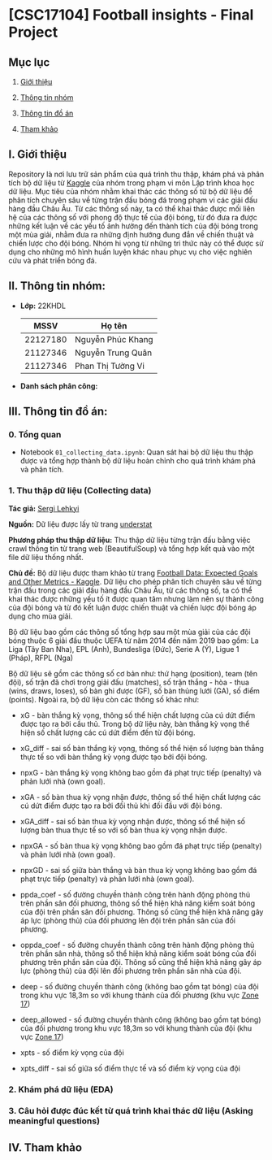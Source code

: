 # [CSC17104] Football insights - Final Project

## Mục lục

1. [Giới thiệu](#i-giới-thiệu)

2. [Thông tin nhóm](#ii-thông-tin-nhóm)

3. [Thông tin đồ án](#iii-thông-tin-đồ-án)

4. [Tham khảo](#iv-tham-khảo)

## I. Giới thiệu

Repository là nơi lưu trữ sản phẩm của quá trình thu thập, khám phá và phân tích bộ dữ liệu từ [Kaggle](https://www.kaggle.com/datasets/slehkyi/extended-football-stats-for-european-leagues-xg) của nhóm trong phạm vi môn Lập trình khoa học dữ liệu. Mục tiêu của nhóm nhằm khai thác các thông số từ bộ dữ liệu để phân tích chuyên sâu về từng trận đấu bóng đá trong phạm vi các giải đấu hàng đầu Châu Âu. Từ các thông số này, ta có thể khai thác được mối liên hệ của các thông số với phong độ thực tế của đội bóng, từ đó đưa ra được những kết luận về các yếu tố ảnh hưởng đến thành tích của đội bóng trong một mùa giải, nhằm đưa ra những định hướng đung đắn về chiến thuật và chiến lược cho đội bóng. Nhóm hi vọng từ những tri thức này có thể được sử dụng cho những mô hình huấn luyện khác nhau phục vụ cho việc nghiên cứu và phát triển bóng đá.

## II. Thông tin nhóm:

- **Lớp:** 22KHDL

  | MSSV     | Họ tên            |
  | -------- | ----------------- |
  | 22127180 | Nguyễn Phúc Khang |
  | 21127346 | Nguyễn Trung Quân |
  | 21127346 | Phan Thị Tường Vi |

- **Danh sách phân công:**

## III. Thông tin đồ án:

### 0. Tổng quan

- Notebook `01_collecting_data.ipynb`: Quan sát hai bộ dữ liệu thu thập được và tổng hợp thành bộ dữ liệu hoàn chỉnh cho quá trình khám phá và phân tích.

### 1. Thu thập dữ liệu (Collecting data)

**Tác giả:** [Sergi Lehkyi](https://www.kaggle.com/slehkyi)

**Nguồn:** Dữ liệu được lấy từ trang [understat](https://understat.com)

**Phương pháp thu thập dữ liệu:** Thu thập dữ liệu từng trận đấu bằng việc crawl thông tin từ trang web (BeautifulSoup) và tổng hợp kết quả vào một file dữ liệu thống nhất.

**Chủ đề:** Bộ dữ liệu được tham khảo từ trang [Football Data: Expected Goals and Other Metrics - Kaggle](https://www.kaggle.com/datasets/slehkyi/extended-football-stats-for-european-leagues-xg). Dữ liệu cho phép phân tích chuyên sâu về từng trận đấu trong các giải đấu hàng đầu Châu Âu, từ các thông số, ta có thể khai thác được những yếu tố ít được quan tâm nhưng làm nên sự thành công của đội bóng và từ đó kết luận được chiến thuật và chiến lược đội bóng áp dụng cho mùa giải.

Bộ dữ liệu bao gồm các thông số tổng hợp sau một mùa giải của các đội bóng thuộc 6 giải đấu thuộc UEFA từ năm 2014 đến năm 2019 bao gồm: La Liga (Tây Ban Nha), EPL (Anh), Bundesliga (Đức), Serie A (Ý), Ligue 1 (Pháp), RFPL (Nga)

Bộ dữ liệu sẽ gồm các thông số cơ bản như: thứ hạng (position), team (tên đội), số trận đã chơi trong giải đấu (matches), số trận thắng - hòa - thua (wins, draws, loses), số bàn ghi được (GF), số bàn thủng lưới (GA), số điểm (points). Ngoài ra, bộ dữ liệu còn các thông số khác như:

- xG - bàn thắng kỳ vọng, thông số thể hiện chất lượng của cú dứt điểm được tạo ra bởi cầu thủ. Trong bộ dữ liệu này, bàn thắng kỳ vọng thể hiện số chất lượng các cú dứt điểm đến từ đội bóng.

- xG_diff - sai số bàn thắng kỳ vọng, thông số thể hiện số lượng bàn thắng thực tế so với bàn thắng kỳ vọng được tạo bởi đội bóng.

- npxG - bàn thắng kỳ vọng không bao gồm đá phạt trực tiếp (penalty) và phản lưới nhà (own goal).

- xGA - số bàn thua kỳ vọng nhận được, thông số thể hiện chất lượng các cú dứt điểm được tạo ra bởi đối thủ khi đối đầu với đội bóng.

- xGA_diff - sai số bàn thua kỳ vọng nhận được, thông số thể hiện số lượng bàn thua thực tế so với số bàn thua kỳ vọng nhận được.

- npxGA - số bàn thua kỳ vọng không bao gồm đá phạt trực tiếp (penalty) và phản lưới nhà (own goal).

- npxGD - sai số giữa bàn thắng và bàn thua kỳ vọng không bao gồm đá phạt trực tiếp (penalty) và phản lưới nhà (own goal).

- ppda_coef - số đường chuyền thành công trên hành động phòng thủ trên phần sân đối phương, thông số thể hiện khả năng kiểm soát bóng của đội trên phần sân đối phương. Thông số cũng thể hiện khả năng gây áp lực (phòng thủ) của đối phương lên đội trên phần sân của đối phương.

- oppda_coef - số đường chuyền thành công trên hành động phòng thủ trên phần sân nhà, thông số thể hiện khả năng kiểm soát bóng của đối phương trên phần sân của đội. Thông số cũng thể hiện khả năng gây áp lực (phòng thủ) của đội lên đối phương trên phần sân nhà của đội.

- deep - số đường chuyền thành công (không bao gồm tạt bóng) của đội trong khu vực 18,3m so với khung thành của đối phương (khu vực [Zone 17](https://www.researchgate.net/figure/The-pitch-of-play-divided-into-18-zones_fig2_336578142))

- deep_allowed - số đường chuyền thành công (không bao gồm tạt bóng) của đối phương trong khu vực 18,3m so với khung thành của đội (khu vực [Zone 17](https://www.researchgate.net/figure/The-pitch-of-play-divided-into-18-zones_fig2_336578142))

- xpts - số điểm kỳ vọng của đội

- xpts_diff - sai số giữa số điểm thực tế và số điểm kỳ vọng của đội

### 2. Khám phá dữ liệu (EDA)

### 3. Câu hỏi được đúc kết từ quá trình khai thác dữ liệu (Asking meaningful questions)

## IV. Tham khảo
